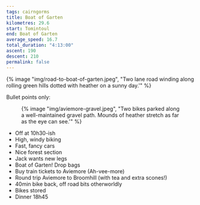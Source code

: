 ```yaml
---
tags: cairngorms
title: Boat of Garten
kilometres: 29.6
start: Tomintoul
end: Boat of Garten
average_speed: 16.7
total_duration: "4:13:00"
ascent: 190
descent: 210
permalink: false
---
```


{% image "img/road-to-boat-of-garten.jpeg", "Two lane road winding along rolling green hills dotted with heather on a sunny day.'" %}

Bullet points only:

<figure class="float-right">
{% image "img/aviemore-gravel.jpeg", "Two bikes parked along a well-maintained gravel path. Mounds of heather stretch as far as the eye can see.'" %}
</figure>

- Off at 10h30-ish
- High, windy biking
- Fast, fancy cars
- Nice forest section
- Jack wants new legs
- Boat of Garten! Drop bags
- Buy train tickets to Aviemore (Ah-vee-more)
- Round trip Aviemore to Broomhill (with tea and extra scones!)
- 40min bike back, off road bits otherworldly
- Bikes stored
- Dinner 18h45
